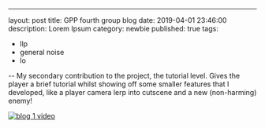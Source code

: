 ---
layout: post
title: GPP fourth group blog
date: 2019-04-01 23:46:00
description: Lorem Ipsum
category: newbie
published: true
tags: 
- llp
- general noise
- lo

--
My secondary contribution to the project, the tutorial level. Gives the player a brief tutorial whilst 
showing off some smaller features that I developed, like a player camera lerp into cutscene and a new (non-harming) enemy!

[![blog 1 video](http://img.youtube.com/vi/g5zNsRblmcs/0.jpg)](https://youtu.be/jfe-Z308Hfs "GPP Group 4")